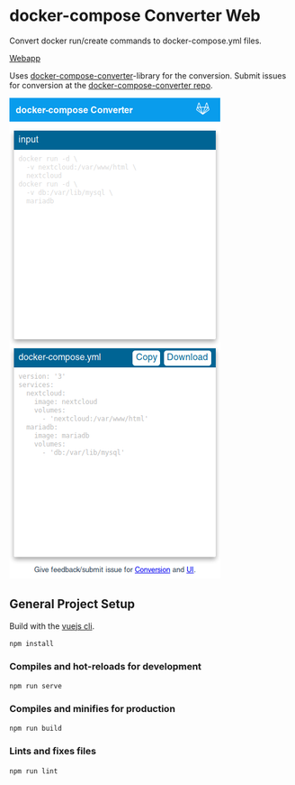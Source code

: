 # docker-compose Converter Web

Convert docker run/create commands to docker-compose.yml files.

[Webapp](https://bucherfa.github.io/dcc-web/)

Uses [docker-compose-converter](https://www.npmjs.com/package/docker-compose-converter)-library for the conversion. Submit issues for conversion at the [docker-compose-converter repo](https://github.com/bucherfa/docker-compose-converter/issues).

![alt text](.readme/fullpage_screenshot.png)

## General Project Setup

Build with the [vuejs cli](https://cli.vuejs.org/).

```
npm install
```

### Compiles and hot-reloads for development

```
npm run serve
```

### Compiles and minifies for production

```
npm run build
```

### Lints and fixes files
```
npm run lint
```
